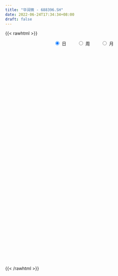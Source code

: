```yaml
---
title: "华润微 - 688396.SH"
date: 2022-06-24T17:34:34+08:00
draft: false
---
```

{{< rawhtml >}}
    <div style="text-align: center">
        <label style="padding: 1rem;"><input style="margin-right: .5rem" type="radio" name="period" value="D" checked onclick="period_change(this)">日</label>
        <label style="padding: 1rem;"><input style="margin-right: .5rem" type="radio" name="period" value="W" onclick="period_change(this)">周</label>
        <label style="padding: 1rem;"><input style="margin-right: .5rem" type="radio" name="period" value="M" onclick="period_change(this)">月</label>
    </div>
    <div id="chart" style="height: 700px;"></div> 
    <script type="text/javascript">
        const D_v = [286645.72,178053.56,185833.74,194946.46,138363.0,95155.74,156683.51,171659.6,163814.82,113105.45,149566.63,113457.64,120027.2,232975.96,140135.14,247755.31,191367.63,336193.47,409209.47,544521.66,429391.07,454577.07,495051.49,316235.22,338062.79,315737.64,377545.47,408786.61,520045.59,407940.84,284975.76,258926.73,177703.0,226963.94,187352.94,210748.19,141723.24,149618.38,395350.39,271076.5,319126.39,289531.99,240487.4,285940.26,299738.55,253760.16,170180.66,196513.77,159279.88,105146.32,142403.03,146421.46,112563.39,262072.09,95720.13,82077.49,101161.05,107675.82,128210.33,181206.02,96706.06,109616.17,81611.05,79754.23,75274.84,182716.46,230063.55,131487.32,163559.27,117593.49,94930.79,229718.09,144663.61,156258.61,217015.27,145534.58,136834.77,110120.12,202225.63,202198.88,175962.84,142797.13,194725.76,122250.66,173154.28,167604.47,117579.73,136652.62,114743.38,106714.29,162478.71,320225.71,192921.36,112461.35,88286.77,81828.75,88317.48,68450.57,141596.77,138119.18,132547.47,143934.68,82480.53,108577.41,110691.85,383039.04,205404.73,155128.48,146465.73,116630.36,73527.87,121491.78,122679.68,128939.15,93317.97,107231.9,123790.07,195820.13,119685.7,239079.55,271855.99,249372.48,339414.01,210347.96,232458.66,285503.94,182016.0,208969.77,218605.69,210827.82,137926.69,332461.28,154450.68,128198.52,123058.33,158726.58,125706.76,115769.53,113175.19,114583.6,109044.29,120228.77,123938.2,312656.15,147454.99,145192.53,162996.48,133951.77,110011.61,169333.03,157969.88,157755.13,196433.34,216530.64,187610.93,216057.72,110623.62,111267.31,188526.45,170170.13,105921.95,122429.99,98414.63,104362.12,94728.5,91172.31,194216.66,137710.66,81302.35,88048.76,96094.84,108228.88,124359.84,88899.7,97061.88,83140.98,113604.98,76238.82,83394.97,190217.03,140259.81,90663.7,87740.62,88861.81,150180.15,77935.04,54640.17,100233.71,53560.01,89625.12,65471.99,84239.69,68594.82,85852.09,49496.62,96089.28,69351.05,36503.19,64651.23,71362.66,45594.52,44079.82,86856.36,179938.03,91739.5,150941.55,104062.53,156593.66,129732.51,88929.46,68565.18,79670.36,75836.14,93337.21,107524.34,62850.73,85316.01,104785.75,117676.65,87255.2,90585.17,159648.77,203364.12,124506.92,130371.63,103795.55,73522.7,79386.19,95361.53,87344.63,115563.05,81051.68,90280.98,70564.51,178936.3,83673.25,119695.97,63112.52,160197.98,97106.86,80938.79,145297.26,103472.55,75219.51,124522.49,166414.81,240787.66,284687.34,229527.21,321472.44,271809.5,248543.04,390582.38,375286.15,233224.08,184438.56,284698.86,246036.46,226989.02,213862.47,178166.64,283945.99,241988.05,223079.74,224385.99,337809.05,239123.58,247828.33,165453.68,176317.6,232113.91,129726.43,141975.28,148843.04,105901.56,130903.14,230583.97,288688.95,172928.99,247554.19,428391.91,238515.39,274549.22,277171.56,251764.18,250934.59,161819.07,127119.56,132309.86,147611.6,117448.38,105398.81,115699.22,106088.27,132580.17,119563.96,133806.97,225791.57,175338.86,138129.78,146000.95,124406.76,207940.05,234184.02,226222.39,168816.52,121797.12,171672.47,138907.56,114003.19,117707.17,83919.88,92671.67,171929.06,137350.27,179016.8,88083.72,110344.69,77012.56,74589.03,100878.25,65308.11,73124.04,63045.56,92362.14,58527.47,86217.95,64455.42,88850.76,87620.39,49453.09,126981.02,89742.21,60844.66,72408.02,72322.85,109463.47,82868.08,95688.82,465479.54,182043.16,183947.25,123191.43,249296.34,144273.7,178083.6,140276.79,96504.47,153576.54,139330.26,188701.09,289792.89,162182.58,129481.17,97251.15,114238.88,80210.85,313123.51,330618.61,188535.54,179374.68,140772.94,126587.2,125878.03,104623.07,111058.66,196525.37,192636.48,147571.1,105640.67,256220.13,147518.8,175632.19,97765.99,142235.01,101664.03,151679.46,111904.78,78882.52,97064.18,73627.58,76769.16,55053.58,72482.1,60044.22,86584.31,65776.4,100339.6,113080.74,62991.23,66686.17,75338.61,55843.62,51033.33,50832.53,60209.75,59721.53,84426.73,55622.57,107344.94,59948.44,59106.16,66249.6,53936.31,78231.87,67999.74,52833.77,51175.92,59877.34,83143.03,58660.02,55500.91,91701.39,57917.84,77362.26,89883.9,80461.22,100161.41,175314.29,155217.42,109005.28,143087.94,96854.73,88380.34,67699.34,100621.49,81404.96,101383.22,104155.67,95307.25,159334.55,87900.41,119098.94,166923.24,216815.16,134765.07,114544.44,89050.89,64394.29,77733.89,72184.56,59886.53,97649.44,59709.61,57360.55,46164.41,67230.98,43324.99,60930.88,120429.59,83782.8,61864.58,84898.48,71067.87,73242.68,47600.39,48241.97,63208.6,72166.91,97189.39,78474.25,96756.5,66784.25,88675.78,73091.72,57720.1,39995.02,116862.1,150682.52,75589.08,59685.93,63205.46,96540.8,65511.98,94376.85,79796.94,69662.42,98488.91,58479.25,61650.97,62619.81,92999.98,130931.32,99385.43,138763.22,155851.78,105159.69,112925.96,103659.28,242913.44,115349.55,102141.89,95934.75,76181.65,96367.15,85845.83,78440.8,80322.24,74962.84,78577.53]
const D_histogram = [0.0,0.0153162393,0.0713034212,0.0782091231,0.0659365975,0.0370311806,-0.027671961,-0.1407136326,-0.2982280648,-0.3221560563,-0.3726851394,-0.3425770627,-0.2799554584,-0.1562036463,-0.1017379446,0.0413325354,0.1174727829,0.3012038851,0.5465200948,0.9739607753,1.2503339528,1.8728940697,2.0054476488,2.0184662357,1.9193708247,1.6193602551,1.705786641,1.7222336977,1.1188634744,0.159274219,-0.5907400053,-0.9153771341,-1.1604228501,-1.1779948046,-1.2057378494,-1.4194483515,-1.4098113001,-1.1777041943,-0.6095093263,-0.3006759124,0.1045064644,0.3411925762,0.3391061613,0.3979347016,0.467340157,0.3012697972,0.2260085525,-0.0633210529,-0.2411313357,-0.4278793244,-0.393122552,-0.2721491958,-0.2630406316,-0.5568591879,-0.7239319259,-0.7507386696,-0.7407580806,-0.7958994951,-0.9318258644,-0.8200433566,-0.6973913631,-0.6250971951,-0.5790732736,-0.5608186848,-0.5156139042,-0.3328200485,-0.1606801939,-0.0045138704,-0.107128248,-0.2661242413,-0.2166687525,0.083871295,0.2533388894,0.3592713997,0.5440919618,0.6404321806,0.6199214555,0.5322148687,0.6023343209,0.6323103635,0.4694631651,0.3980795134,0.4959863912,0.5073908212,0.5317459843,0.6421399779,0.6166923226,0.4377452948,0.2494665494,0.1278196495,0.1586828729,-0.3007747085,-0.7051893776,-0.908068941,-1.0338283836,-1.0448657094,-0.924239659,-0.8389018843,-0.854824834,-0.8063503968,-0.7660794474,-0.5417768434,-0.376023477,-0.2318253114,-0.1030628442,0.473464202,0.760718708,0.7822238785,0.6310614477,0.5466388098,0.4497911575,0.3855835641,0.3583610585,0.3817337797,0.3472931242,0.302518938,0.3237631366,0.3494350871,0.355318415,0.4887173984,0.7073355526,0.9586368268,1.4294920426,1.5888217243,1.6487715171,1.5061524524,1.3388898555,0.9870373521,0.8643434718,0.7665754882,0.7701333387,0.3566259824,-0.0581096103,-0.2251887625,-0.3534906375,-0.3542296976,-0.5428411175,-0.5100599337,-0.4947851689,-0.6433184944,-0.7384903152,-0.7973730057,-0.8183954437,-1.0775637942,-1.2019211818,-1.099144311,-1.1332171329,-1.1676472732,-1.0510545577,-0.8007622242,-0.3726660537,-0.048723708,0.1605194876,0.3560980012,0.5454492979,0.3783036972,0.3376752437,0.345158459,0.1008204468,-0.2185759897,-0.3910011958,-0.6560215716,-0.9611380875,-1.1091893511,-1.1874347737,-1.1213071231,-1.3440388088,-1.334222232,-1.3848063091,-1.1579247218,-0.8002107562,-0.390823415,-0.0321595089,0.1866387448,0.1673924333,0.1386943094,0.2743770725,0.3764408344,0.3925122712,0.8303044037,1.1125493406,1.1306355043,0.9783506597,0.9566918516,0.5595655125,0.0615178497,-0.2338626578,-0.1813432632,-0.2015626258,-0.4215689976,-0.6151815505,-0.7098617491,-0.7576498594,-0.6843847488,-0.6402730901,-0.6586833558,-0.7387036722,-0.7206353117,-0.5350924232,-0.3156279365,-0.1584394971,-0.0015765452,0.2464185312,0.7511225054,1.0503236489,1.3226182888,1.3929193482,1.172763249,0.7883566845,0.5108085049,0.3289386284,0.2566655653,0.1892807952,0.2448472491,0.2080802805,0.0893665741,0.065070408,0.1534091479,0.2492906775,0.3660034351,0.4269171975,0.6701382934,0.5162090605,0.3244628996,-0.0182438456,-0.3399218995,-0.4891067176,-0.4714630516,-0.504819974,-0.4447139507,-0.2534977611,-0.2078067656,-0.2137682247,-0.1913161071,-0.4077046711,-0.4290312312,-0.2640977498,-0.1946807605,0.0720491739,0.1247488456,0.2176646688,0.3406311201,0.2888626727,0.13856366,0.2257174295,0.4004592582,0.6079012463,0.9512144069,1.1814726507,1.4550186111,1.5867925974,1.3881622825,2.0586354482,2.5262685886,2.6144080817,2.4815507214,2.5024940081,2.0157016556,1.5634465605,1.1957411325,0.9033237778,0.6822146749,0.2656709601,-0.0121825755,-0.0908734599,-0.5490276084,-0.9083232374,-0.9901072641,-1.1485936714,-1.1993635512,-1.558853395,-1.7888637409,-1.8233049389,-1.8402487736,-1.8277413676,-1.6145749023,-1.3929002034,-0.8992844301,-0.6693953416,-0.263057004,0.0749071312,-0.0460939481,0.3793977014,0.9449230712,0.9850405014,0.3251808951,0.0766669412,-0.1372961103,-0.3276467528,-0.7324267423,-1.0036584786,-1.0878867779,-0.958027139,-1.0923602329,-1.0126100908,-1.115808674,-1.2497799601,-0.9489965425,-0.579498546,-0.3604790594,-0.1934676853,-0.2211686185,-0.1494224735,-0.4061385333,-0.7490460424,-1.0752395455,-1.1856973408,-1.4594063126,-1.4016722324,-1.1928256104,-1.0544854218,-0.9013682718,-0.8419643109,-0.5106411565,-0.4635163227,-0.4817017863,-0.4717627243,-0.5802113343,-0.5024994441,-0.3486866681,-0.1193440088,-0.0382060655,0.0390475163,0.1288729972,0.1373364569,0.1789245847,0.2820827004,0.3163109638,0.1580394657,0.2820808349,0.3512868906,0.6069710378,0.6309828629,0.6442980649,0.5338705454,0.3485409495,0.3861993166,0.4018618958,0.4779439783,0.0156500644,-0.3897465027,-0.4948339235,-0.4624926039,-0.2578628608,-0.0855734134,0.2235350308,0.3808763976,0.4409968549,0.5636597223,0.6527140591,0.7924047269,0.5807328897,0.4528058514,0.3370938233,0.3319764633,0.1933873233,0.1515490058,0.430661591,0.7702442551,0.9673508536,1.0658096557,1.0278388142,0.8752864082,0.7424342613,0.6233729665,0.4552347968,0.4734346386,0.2273174938,-0.0840162766,-0.2154979194,-0.041158683,-0.0249685108,-0.0946550295,-0.1402700839,-0.3091237275,-0.4237730507,-0.6589308742,-0.8728289294,-0.888530015,-0.8460799402,-0.752162521,-0.7370471951,-0.6338661847,-0.4820042258,-0.4168968196,-0.2854602407,-0.17421069,-0.1780516503,-0.2955416062,-0.3210786576,-0.3124379779,-0.2348911365,-0.2523402877,-0.1791460822,-0.1680769992,-0.1176481911,-0.0270559414,0.1044442983,0.12426533,-0.0318952481,-0.0877968043,-0.0668783864,-0.1761679511,-0.1886310024,-0.3199257977,-0.3955602477,-0.3580511134,-0.2884284141,-0.164017483,-0.0037562274,0.0761325758,0.073842463,0.1974090526,0.2589155911,0.2860059928,0.2084046045,0.1204697349,0.1165470018,0.3439109089,0.4699655176,0.5414348759,0.6107249203,0.5791746063,0.4828388429,0.3562281737,0.3134698535,0.14291522,0.045741453,0.0448616881,0.041101521,0.187525449,0.2036367851,0.099747756,0.2857951359,0.412144801,0.5917934776,0.6817635562,0.599488188,0.5462164606,0.3678052106,0.224134211,0.056927867,-0.184041216,-0.2475935993,-0.352402072,-0.3759397245,-0.4759975335,-0.5525925869,-0.5913379841,-0.8499554324,-0.9386051481,-1.0511439235,-0.9661441362,-0.82340246,-0.6054029757,-0.465791384,-0.3579563067,-0.2653025216,-0.2381087704,-0.3109010177,-0.3722768021,-0.2252344733,-0.143016664,0.0885920607,0.2374814898,0.2502347486,0.2325811551,0.403671874,0.5708558749,0.6719192256,0.7100320232,0.6872034455,0.7336602823,0.7128608717,0.7323350965,0.742453213,0.6985357747,0.490633807,0.3658665763,0.2727479665,0.1596916947,0.1769094867,0.3076599257,0.4196902687,0.6120752224,0.8586609483,0.9430930097,0.9659016223,0.9147798688,0.917470468,0.82466031,0.71518295,0.5559718367,0.4364851715,0.2852627373,0.1035571506,-0.0720109903,-0.2866950837,-0.3518919013,-0.360654714]
const D_fast = [0.0,0.0191452991,0.0929583364,0.119416319,0.1236279427,0.103980321,0.0323591892,-0.1158608906,-0.347932339,-0.4523993445,-0.5960997125,-0.6516359015,-0.6590031618,-0.5743022613,-0.5452710457,-0.3918674318,-0.2863589887,-0.0273269151,0.3546193182,1.0255501925,1.6145068582,2.7052904925,3.3392059839,3.8568411297,4.2375884248,4.342417919,4.8552909652,5.3022964463,4.9786420916,4.058871391,3.1611721653,2.6076907529,2.0725393244,1.7604686688,1.4312911617,0.8627185717,0.5199027981,0.4575838552,0.8734013917,1.1070658275,1.5383748205,1.8603590763,1.9430492017,2.1013614174,2.2876019121,2.1968490015,2.1780898949,1.8729300263,1.6348369095,1.3411190897,1.2775952242,1.3305312814,1.2738796877,0.8408463344,0.492790615,0.2782992039,0.1030902727,-0.1510260156,-0.5199088509,-0.6131371823,-0.6648330296,-0.7488131604,-0.8475575573,-0.9695076397,-1.0532063351,-0.9536174915,-0.8216476854,-0.6666098295,-0.7960062691,-1.0215333227,-1.026245022,-0.7047371508,-0.4719348341,-0.2761844739,0.0446590787,0.3011073427,0.4355769815,0.4809241118,0.7016271442,0.8896807777,0.8441993705,0.8723355972,1.0942390728,1.2324912081,1.3897828674,1.6607118554,1.7894372808,1.7199265766,1.5940144685,1.5043224811,1.5748564227,1.0402051642,0.4594931507,0.0295963521,-0.3546201865,-0.6268739396,-0.7373078039,-0.8616955004,-1.0913246586,-1.2444378206,-1.395686733,-1.3068283399,-1.2350808428,-1.1488390049,-1.0458422488,-0.350949152,0.1264850309,0.343546171,0.3501491022,0.4023861667,0.4179863038,0.4501746014,0.5125423605,0.6313485266,0.6837311522,0.7145867004,0.8167716832,0.9298024055,1.0245153371,1.2800936701,1.6755457125,2.1665061934,2.9947344198,3.5512695326,4.0234122047,4.2573312531,4.4247911201,4.3196979546,4.4130899423,4.5069658308,4.703057016,4.3787061552,3.94944316,3.7260668171,3.5093922828,3.4200957983,3.095774099,3.0010402993,2.8926187719,2.5832558229,2.3034614232,2.0452354813,1.8196141824,1.2910548833,0.8662172003,0.6942079933,0.3768308882,0.0504889296,-0.0956819944,-0.0455802169,0.2893494402,0.6011108589,0.8504839264,1.1350869403,1.4608005615,1.3882308851,1.4320212426,1.5257940725,1.3066611721,0.9326207382,0.6624452331,0.2334194644,-0.3119815734,-0.7373301748,-1.1124342907,-1.326633421,-1.8853748088,-2.2091137901,-2.6058994444,-2.6684990375,-2.510837761,-2.1991562736,-1.8485322448,-1.5830743048,-1.560472508,-1.5544970545,-1.3502200234,-1.1540460528,-1.0398465483,-0.3944783148,0.1659039572,0.466648997,0.5589518174,0.7764659722,0.5192310111,0.0365628108,-0.3172833611,-0.3100997823,-0.3807098014,-0.7061084226,-1.0535163631,-1.325661999,-1.5628625742,-1.6606936507,-1.7766502645,-1.9597313692,-2.2244276037,-2.3865180712,-2.3347482884,-2.1941907858,-2.0766122207,-1.9201434051,-1.6105436959,-0.9180590954,-0.3562770397,0.2466721725,0.6652030689,0.7382377819,0.5509203886,0.4010743352,0.3014391158,0.293332444,0.2732678727,0.3900461389,0.4052992404,0.3089271775,0.3008986135,0.4275896404,0.5857938393,0.7940074557,0.9616505174,1.3724061867,1.3475292189,1.236898783,0.8896310764,0.4829725475,0.2115110501,0.1112889532,-0.0482729627,-0.0993454271,0.0284963222,0.0222356264,-0.0371678889,-0.0625447981,-0.3808595299,-0.5094438977,-0.4105348538,-0.3897880546,-0.1050458267,-0.0211589436,0.1261730468,0.3342972781,0.3547444988,0.2390864011,0.382669528,0.6575261713,1.016943471,1.5980602332,2.1236866397,2.7609872529,3.2894593886,3.4378696443,4.623001672,5.7222019596,6.4639434731,6.9514737931,7.5980405818,7.6151736433,7.5537801884,7.4850100435,7.4184236332,7.3678681991,7.0177422242,6.7368430448,6.6354337954,6.0400227448,5.4536463064,5.1243354637,4.6787006386,4.3280898709,3.5788866784,2.9016603973,2.4113929645,1.9343869364,1.4899590006,1.2994817403,1.1729313884,1.4417260541,1.5042663072,1.8448403938,2.2015313118,2.0690067455,2.5893478203,3.3911039579,3.6774815135,3.098917131,2.8695699124,2.6212828333,2.3490205026,1.7611338275,1.2389874715,0.8827874778,0.773140332,0.3657171798,0.1923147992,-0.1898359525,-0.6362522286,-0.5727179466,-0.3480945866,-0.2191948649,-0.1005504121,-0.1835434999,-0.1491529733,-0.5074036664,-1.0375726862,-1.6325760756,-2.0394582061,-2.6780187561,-2.9707027339,-3.0600625145,-3.1853436814,-3.2575685993,-3.4086557162,-3.2049928509,-3.2737470977,-3.412358008,-3.520359627,-3.7738610706,-3.8217740414,-3.7551329325,-3.5556262753,-3.4840398484,-3.3970243875,-3.2749806573,-3.2321830834,-3.1458638095,-2.9721850187,-2.8588790143,-2.977640646,-2.7830790681,-2.6260512897,-2.2186243831,-2.0368668422,-1.862477124,-1.8394370071,-1.9376313656,-1.8034231694,-1.6872951163,-1.4917270392,-1.950108437,-2.4529416298,-2.6817375314,-2.7650193629,-2.6248553349,-2.4739592409,-2.108967039,-1.8564065728,-1.6860369018,-1.4224591037,-1.1702262522,-0.8324344027,-0.8989230174,-0.9136485929,-0.9450871652,-0.8672104094,-0.9574527186,-0.9614037846,-0.5746258017,-0.0424820737,0.3964622382,0.7613734542,0.9803623163,1.0466315123,1.0993879307,1.1361698775,1.081840407,1.2183989085,1.0291111371,0.6967732976,0.5114171749,0.6754667406,0.6854147851,0.592064509,0.5113819336,0.2652473582,0.0446547722,-0.3552357697,-0.7873410574,-1.0251746467,-1.194244557,-1.288367768,-1.4575142409,-1.5127997767,-1.4814388743,-1.5205556729,-1.4604841542,-1.392787276,-1.4411411489,-1.6325165063,-1.7383232222,-1.8077920369,-1.7889679796,-1.8695022028,-1.8410945178,-1.8720446846,-1.8510279243,-1.76719966,-1.6095883456,-1.5587009815,-1.7228353716,-1.8006861288,-1.7964873075,-1.94981886,-2.009439662,-2.2207159067,-2.3952404185,-2.4472440627,-2.4497284669,-2.3663219065,-2.2069997078,-2.1080777606,-2.0919072577,-1.9189884049,-1.7927529686,-1.6941610687,-1.7196613059,-1.7774787418,-1.7522647245,-1.4389230901,-1.195377102,-0.9885490247,-0.7665777502,-0.6533344126,-0.6289604654,-0.6665140911,-0.6309049479,-0.7657307764,-0.8514691803,-0.8411335231,-0.8346183099,-0.6413130197,-0.5742924873,-0.6532445774,-0.3957484135,-0.1663625482,0.1612344978,0.4216454655,0.4892421443,0.572524532,0.4860645847,0.3984271378,0.2454527605,-0.0415266264,-0.1669774095,-0.3598864002,-0.4774089838,-0.6964661763,-0.9112093763,-1.0977892695,-1.5688955759,-1.8921965787,-2.2675213349,-2.4240575817,-2.4871665206,-2.4205177801,-2.3973540344,-2.3790080338,-2.3526798791,-2.3850133206,-2.5355308223,-2.6899758072,-2.5992420967,-2.5527784534,-2.2990217135,-2.090761912,-2.015449966,-1.9749582708,-1.7029495834,-1.3930516137,-1.1240084566,-0.9083876532,-0.7594153695,-0.5295434622,-0.3721276548,-0.1695696559,0.0261617639,0.1568782692,0.0716347533,0.0383341666,0.0134025484,-0.0597307997,0.001714364,0.2093797844,0.4263326946,0.7717364539,1.2329874169,1.5531927307,1.8174767488,1.9950499625,2.2271081788,2.3404630983,2.4097814757,2.3895633216,2.3791979493,2.2992911995,2.1434749004,1.9499040119,1.6635461475,1.5103763547,1.4114498634]
const D_slow = [0.0,0.0038290598,0.0216549151,0.0412071959,0.0576913453,0.0669491404,0.0600311502,0.024852742,-0.0497042742,-0.1302432883,-0.2234145731,-0.3090588388,-0.3790477034,-0.418098615,-0.4435331011,-0.4331999673,-0.4038317715,-0.3285308003,-0.1919007766,0.0515894172,0.3641729054,0.8323964229,1.3337583351,1.838374894,2.3182176002,2.7230576639,3.1495043242,3.5800627486,3.8597786172,3.8995971719,3.7519121706,3.5230678871,3.2329621745,2.9384634734,2.637029011,2.2821669232,1.9297140982,1.6352880496,1.482910718,1.4077417399,1.433868356,1.5191665001,1.6039430404,1.7034267158,1.820261755,1.8955792043,1.9520813425,1.9362510792,1.8759682453,1.7689984142,1.6707177762,1.6026804772,1.5369203193,1.3977055223,1.2167225409,1.0290378735,0.8438483533,0.6448734795,0.4119170135,0.2069061743,0.0325583335,-0.1237159653,-0.2684842837,-0.4086889549,-0.5375924309,-0.620797443,-0.6609674915,-0.6620959591,-0.6888780211,-0.7554090814,-0.8095762696,-0.7886084458,-0.7252737235,-0.6354558736,-0.4994328831,-0.3393248379,-0.1843444741,-0.0512907569,0.0992928233,0.2573704142,0.3747362055,0.4742560838,0.5982526816,0.7251003869,0.858036883,1.0185718775,1.1727449581,1.2821812818,1.3445479192,1.3765028316,1.4161735498,1.3409798727,1.1646825283,0.937665293,0.6792081971,0.4179917698,0.186931855,-0.022793616,-0.2364998245,-0.4380874238,-0.6296072856,-0.7650514965,-0.8590573657,-0.9170136936,-0.9427794046,-0.8244133541,-0.6342336771,-0.4386777075,-0.2809123456,-0.1442526431,-0.0318048537,0.0645910373,0.1541813019,0.2496147469,0.3364380279,0.4120677624,0.4930085466,0.5803673183,0.6691969221,0.7913762717,0.9682101599,1.2078693666,1.5652423772,1.9624478083,2.3746406876,2.7511788007,3.0859012646,3.3326606026,3.5487464705,3.7403903426,3.9329236773,4.0220801729,4.0075527703,3.9512555797,3.8628829203,3.7743254959,3.6386152165,3.5111002331,3.3874039408,3.2265743173,3.0419517384,2.842608487,2.6380096261,2.3686186775,2.0681383821,1.7933523043,1.5100480211,1.2181362028,0.9553725634,0.7551820073,0.6620154939,0.6498345669,0.6899644388,0.7789889391,0.9153512636,1.0099271879,1.0943459988,1.1806356136,1.2058407253,1.1511967279,1.0534464289,0.889441036,0.6491565141,0.3718591763,0.0750004829,-0.2053262979,-0.541336,-0.874891558,-1.2210931353,-1.5105743158,-1.7106270048,-1.8083328586,-1.8163727358,-1.7697130496,-1.7278649413,-1.6931913639,-1.6245970958,-1.5304868872,-1.4323588194,-1.2247827185,-0.9466453834,-0.6639865073,-0.4193988424,-0.1802258795,-0.0403345013,-0.0249550389,-0.0834207034,-0.1287565192,-0.1791471756,-0.284539425,-0.4383348126,-0.6158002499,-0.8052127148,-0.9763089019,-1.1363771745,-1.3010480134,-1.4857239315,-1.6658827594,-1.7996558652,-1.8785628493,-1.9181727236,-1.9185668599,-1.8569622271,-1.6691816008,-1.4066006885,-1.0759461163,-0.7277162793,-0.434525467,-0.2374362959,-0.1097341697,-0.0274995126,0.0366668787,0.0839870775,0.1451988898,0.1972189599,0.2195606034,0.2358282054,0.2741804924,0.3365031618,0.4280040206,0.53473332,0.7022678933,0.8313201584,0.9124358833,0.907874922,0.8228944471,0.7006177677,0.5827520048,0.4565470113,0.3453685236,0.2819940833,0.2300423919,0.1766003358,0.128771309,0.0268451412,-0.0804126666,-0.146437104,-0.1951072941,-0.1770950007,-0.1459077892,-0.091491622,-0.006333842,0.0658818262,0.1005227412,0.1569520985,0.2570669131,0.4090422247,0.6468458264,0.942213989,1.3059686418,1.7026667912,2.0497073618,2.5643662238,3.195933371,3.8495353914,4.4699230718,5.0955465738,5.5994719877,5.9903336278,6.2892689109,6.5150998554,6.6856535241,6.7520712641,6.7490256203,6.7263072553,6.5890503532,6.3619695438,6.1144427278,5.82729431,5.5274534222,5.1377400734,4.6905241382,4.2346979034,3.77463571,3.3177003682,2.9140566426,2.5658315917,2.3410104842,2.1736616488,2.1078973978,2.1266241806,2.1151006936,2.2099501189,2.4461808867,2.6924410121,2.7737362359,2.7929029712,2.7585789436,2.6766672554,2.4935605698,2.2426459502,1.9706742557,1.731167471,1.4580774127,1.20492489,0.9259727215,0.6135277315,0.3762785959,0.2314039594,0.1412841945,0.0929172732,0.0376251186,0.0002695002,-0.1012651331,-0.2885266437,-0.5573365301,-0.8537608653,-1.2186124434,-1.5690305015,-1.8672369041,-2.1308582596,-2.3562003275,-2.5666914053,-2.6943516944,-2.8102307751,-2.9306562216,-3.0485969027,-3.1936497363,-3.3192745973,-3.4064462643,-3.4362822665,-3.4458337829,-3.4360719038,-3.4038536545,-3.3695195403,-3.3247883942,-3.2542677191,-3.1751899781,-3.1356801117,-3.065159903,-2.9773381803,-2.8255954209,-2.6678497051,-2.5067751889,-2.3733075525,-2.2861723152,-2.189622486,-2.0891570121,-1.9696710175,-1.9657585014,-2.0631951271,-2.186903608,-2.3025267589,-2.3669924741,-2.3883858275,-2.3325020698,-2.2372829704,-2.1270337567,-1.9861188261,-1.8229403113,-1.6248391296,-1.4796559072,-1.3664544443,-1.2821809885,-1.1991868727,-1.1508400419,-1.1129527904,-1.0052873926,-0.8127263289,-0.5708886155,-0.3044362015,-0.047476498,0.1713451041,0.3569536694,0.512796911,0.6266056102,0.7449642699,0.8017936433,0.7807895742,0.7269150943,0.7166254236,0.7103832959,0.6867195385,0.6516520175,0.5743710857,0.468427823,0.3036951044,0.0854878721,-0.1366446317,-0.3481646167,-0.536205247,-0.7204670458,-0.878933592,-0.9994346484,-1.1036588533,-1.1750239135,-1.218576586,-1.2630894986,-1.3369749001,-1.4172445645,-1.495354059,-1.5540768431,-1.6171619151,-1.6619484356,-1.7039676854,-1.7333797332,-1.7401437185,-1.714032644,-1.6829663115,-1.6909401235,-1.7128893246,-1.7296089212,-1.7736509089,-1.8208086595,-1.900790109,-1.9996801709,-2.0891929492,-2.1613000528,-2.2023044235,-2.2032434804,-2.1842103364,-2.1657497207,-2.1163974575,-2.0516685597,-1.9801670615,-1.9280659104,-1.8979484767,-1.8688117263,-1.782833999,-1.6653426196,-1.5299839006,-1.3773026706,-1.232509019,-1.1117993083,-1.0227422648,-0.9443748014,-0.9086459964,-0.8972106332,-0.8859952112,-0.8757198309,-0.8288384687,-0.7779292724,-0.7529923334,-0.6815435494,-0.5785073492,-0.4305589798,-0.2601180907,-0.1102460437,0.0263080714,0.1182593741,0.1742929268,0.1885248936,0.1425145896,0.0806161898,-0.0074843282,-0.1014692594,-0.2204686427,-0.3586167895,-0.5064512855,-0.7189401436,-0.9535914306,-1.2163774115,-1.4579134455,-1.6637640605,-1.8151148044,-1.9315626504,-2.0210517271,-2.0873773575,-2.1469045501,-2.2246298046,-2.3176990051,-2.3740076234,-2.4097617894,-2.3876137742,-2.3282434018,-2.2656847146,-2.2075394259,-2.1066214574,-1.9639074886,-1.7959276822,-1.6184196764,-1.446618815,-1.2632037445,-1.0849885265,-0.9019047524,-0.7162914492,-0.5416575055,-0.4189990537,-0.3275324097,-0.259345418,-0.2194224944,-0.1751951227,-0.0982801413,0.0066424259,0.1596612315,0.3743264686,0.610099721,0.8515751266,1.0802700938,1.3096377108,1.5158027883,1.6945985258,1.8335914849,1.9427127778,2.0140284621,2.0399177498,2.0219150022,1.9502412313,1.8622682559,1.7721045774]
const D_data = [['2020-06-03', 42.7, 41.56, 41.44, 43.86],['2020-06-04', 41.9, 41.8, 41.15, 42.42],['2020-06-05', 41.64, 42.54, 41.64, 43.25],['2020-06-08', 43.21, 42.16, 41.88, 44.27],['2020-06-09', 42.37, 41.97, 41.24, 42.48],['2020-06-10', 41.94, 41.7, 41.1, 41.94],['2020-06-11', 41.68, 41.01, 41.01, 42.82],['2020-06-12', 39.51, 39.86, 39.37, 40.27],['2020-06-15', 39.15, 38.39, 38.37, 39.39],['2020-06-16', 38.97, 39.31, 38.61, 39.49],['2020-06-17', 39.37, 38.47, 38.03, 39.49],['2020-06-18', 38.44, 39.1, 38.32, 39.33],['2020-06-19', 39.15, 39.46, 38.82, 39.85],['2020-06-22', 40.0, 40.5, 40.0, 41.4],['2020-06-23', 40.36, 39.95, 39.6, 40.72],['2020-06-24', 40.18, 41.51, 40.18, 41.76],['2020-06-29', 41.45, 41.27, 40.69, 42.56],['2020-06-30', 41.65, 43.44, 41.65, 44.26],['2020-07-01', 44.66, 45.68, 43.5, 46.6],['2020-07-02', 45.18, 50.39, 44.95, 53.0],['2020-07-03', 52.48, 51.33, 50.2, 54.56],['2020-07-06', 53.3, 59.45, 52.5, 60.2],['2020-07-07', 61.32, 57.07, 57.02, 63.86],['2020-07-08', 57.0, 57.81, 55.1, 58.56],['2020-07-09', 56.99, 58.05, 56.66, 59.5],['2020-07-10', 57.48, 56.23, 55.63, 57.64],['2020-07-13', 57.0, 62.25, 57.0, 63.33],['2020-07-14', 61.53, 63.51, 59.4, 65.77],['2020-07-15', 64.0, 55.82, 54.6, 64.0],['2020-07-16', 55.83, 48.18, 46.88, 55.83],['2020-07-17', 48.18, 46.54, 45.99, 50.18],['2020-07-20', 47.42, 48.87, 44.5, 49.06],['2020-07-21', 48.3, 47.97, 47.8, 49.87],['2020-07-22', 47.87, 49.61, 47.4, 50.86],['2020-07-23', 48.68, 48.8, 47.02, 50.22],['2020-07-24', 48.0, 45.11, 44.88, 49.2],['2020-07-27', 45.45, 46.52, 44.77, 46.88],['2020-07-28', 47.2, 49.18, 46.54, 49.18],['2020-07-29', 53.5, 55.07, 51.31, 55.5],['2020-07-30', 55.8, 54.04, 53.48, 55.8],['2020-07-31', 54.2, 57.31, 54.13, 58.8],['2020-08-03', 58.31, 57.33, 57.31, 59.88],['2020-08-04', 57.77, 55.47, 55.01, 58.46],['2020-08-05', 59.0, 56.92, 56.76, 59.8],['2020-08-06', 56.02, 58.0, 55.42, 59.44],['2020-08-07', 57.75, 55.36, 54.0, 57.75],['2020-08-10', 54.86, 56.33, 54.3, 57.0],['2020-08-11', 56.0, 53.0, 52.83, 56.55],['2020-08-12', 52.75, 53.28, 51.7, 53.77],['2020-08-13', 53.65, 52.17, 52.17, 53.88],['2020-08-14', 52.65, 54.45, 52.48, 54.49],['2020-08-17', 54.3, 55.92, 53.55, 55.95],['2020-08-18', 55.55, 54.88, 54.25, 56.12],['2020-08-19', 54.5, 50.19, 50.0, 54.5],['2020-08-20', 49.51, 50.2, 49.28, 51.45],['2020-08-21', 50.76, 51.0, 50.35, 51.53],['2020-08-24', 50.29, 50.95, 50.1, 51.99],['2020-08-25', 51.06, 49.5, 49.28, 51.5],['2020-08-26', 49.58, 47.35, 47.25, 50.28],['2020-08-27', 47.1, 49.73, 46.61, 50.7],['2020-08-28', 49.36, 49.91, 48.75, 50.21],['2020-08-31', 50.19, 49.27, 49.11, 50.89],['2020-09-01', 49.25, 48.75, 48.41, 49.67],['2020-09-02', 49.0, 48.07, 47.9, 49.3],['2020-09-03', 48.07, 48.08, 47.38, 48.91],['2020-09-04', 48.09, 50.0, 48.09, 50.96],['2020-09-07', 51.3, 50.54, 50.33, 53.99],['2020-09-08', 50.01, 51.07, 49.58, 51.7],['2020-09-09', 50.36, 47.83, 47.5, 50.5],['2020-09-10', 48.2, 46.16, 45.91, 48.84],['2020-09-11', 45.95, 48.17, 45.6, 48.19],['2020-09-14', 49.33, 52.1, 49.3, 52.88],['2020-09-15', 52.0, 51.76, 50.62, 52.48],['2020-09-16', 51.42, 51.86, 51.31, 53.3],['2020-09-17', 51.5, 53.92, 51.46, 54.65],['2020-09-18', 53.83, 53.99, 53.37, 54.48],['2020-09-21', 54.37, 53.2, 53.15, 55.47],['2020-09-22', 52.75, 52.51, 52.31, 54.1],['2020-09-23', 53.31, 54.9, 53.31, 55.47],['2020-09-24', 54.32, 55.19, 53.8, 56.02],['2020-09-25', 55.72, 52.9, 52.8, 55.89],['2020-09-28', 53.2, 53.82, 52.01, 54.7],['2020-09-29', 54.12, 56.45, 54.0, 57.07],['2020-09-30', 56.43, 56.16, 55.57, 56.83],['2020-10-09', 57.48, 56.95, 56.21, 58.38],['2020-10-12', 56.96, 59.0, 56.61, 59.33],['2020-10-13', 58.32, 58.19, 57.66, 58.67],['2020-10-14', 58.2, 56.31, 56.1, 58.6],['2020-10-15', 56.31, 55.66, 55.6, 57.67],['2020-10-16', 57.0, 56.0, 54.51, 57.2],['2020-10-19', 56.69, 57.98, 56.66, 58.28],['2020-10-20', 53.0, 50.81, 50.07, 54.11],['2020-10-21', 50.09, 48.93, 48.7, 50.7],['2020-10-22', 48.86, 49.31, 48.46, 50.26],['2020-10-23', 49.2, 48.72, 48.48, 50.08],['2020-10-26', 48.5, 49.03, 47.08, 49.38],['2020-10-27', 48.77, 50.23, 48.66, 50.4],['2020-10-28', 50.2, 49.65, 49.3, 50.28],['2020-10-29', 48.75, 47.87, 47.08, 49.06],['2020-10-30', 48.2, 48.05, 47.77, 49.98],['2020-11-02', 48.36, 47.48, 46.11, 48.81],['2020-11-03', 48.0, 49.88, 47.5, 50.33],['2020-11-04', 50.1, 49.72, 49.02, 50.55],['2020-11-05', 50.62, 49.92, 49.58, 51.23],['2020-11-06', 50.07, 50.2, 48.88, 50.5],['2020-11-09', 51.8, 57.75, 51.7, 58.41],['2020-11-10', 56.78, 56.86, 55.78, 58.38],['2020-11-11', 56.97, 54.91, 54.5, 57.11],['2020-11-12', 55.66, 52.91, 52.58, 55.98],['2020-11-13', 53.2, 53.55, 52.39, 54.4],['2020-11-16', 54.23, 53.29, 52.9, 54.33],['2020-11-17', 53.3, 53.6, 51.05, 53.75],['2020-11-18', 53.61, 54.13, 53.31, 55.1],['2020-11-19', 53.8, 55.08, 53.3, 56.2],['2020-11-20', 54.7, 54.66, 54.12, 55.88],['2020-11-23', 54.85, 54.63, 53.36, 55.18],['2020-11-24', 54.8, 55.71, 54.3, 56.23],['2020-11-25', 56.27, 56.24, 56.08, 58.49],['2020-11-26', 56.54, 56.45, 55.7, 57.6],['2020-11-27', 56.0, 58.87, 55.85, 59.08],['2020-11-30', 59.77, 61.5, 59.5, 63.5],['2020-12-01', 62.51, 64.01, 62.1, 64.85],['2020-12-02', 65.45, 69.88, 65.2, 71.98],['2020-12-03', 68.71, 69.15, 67.97, 70.7],['2020-12-04', 69.16, 70.11, 67.13, 71.8],['2020-12-07', 74.1, 68.98, 67.01, 74.89],['2020-12-08', 68.57, 69.39, 67.77, 71.5],['2020-12-09', 69.56, 67.06, 66.66, 69.8],['2020-12-10', 67.06, 69.88, 66.7, 71.39],['2020-12-11', 69.79, 70.77, 69.41, 73.28],['2020-12-14', 71.51, 72.95, 70.18, 73.68],['2020-12-15', 72.08, 67.63, 65.02, 73.42],['2020-12-16', 67.0, 66.06, 65.1, 67.4],['2020-12-17', 66.37, 68.04, 66.12, 68.88],['2020-12-18', 69.43, 68.05, 67.43, 70.89],['2020-12-21', 69.11, 69.56, 68.1, 73.55],['2020-12-22', 69.25, 66.86, 66.66, 70.4],['2020-12-23', 66.66, 69.3, 66.0, 69.7],['2020-12-24', 69.0, 69.3, 68.74, 71.75],['2020-12-25', 69.0, 66.9, 66.5, 69.99],['2020-12-28', 65.62, 66.8, 64.5, 67.88],['2020-12-29', 66.4, 66.64, 66.21, 69.86],['2020-12-30', 66.16, 66.64, 65.03, 68.13],['2020-12-31', 66.64, 62.49, 60.0, 66.99],['2021-01-04', 62.1, 62.54, 61.33, 63.63],['2021-01-05', 62.01, 64.68, 61.88, 65.12],['2021-01-06', 65.69, 62.49, 61.2, 65.7],['2021-01-07', 62.52, 61.57, 60.39, 63.97],['2021-01-08', 61.9, 62.95, 61.22, 63.02],['2021-01-11', 63.78, 65.0, 63.75, 67.47],['2021-01-12', 65.2, 68.7, 65.03, 69.05],['2021-01-13', 68.5, 69.36, 66.2, 69.82],['2021-01-14', 69.48, 69.51, 67.5, 72.45],['2021-01-15', 69.69, 70.75, 68.31, 74.0],['2021-01-18', 70.79, 72.2, 68.2, 73.99],['2021-01-19', 72.9, 68.3, 67.8, 74.0],['2021-01-20', 68.56, 69.76, 67.93, 70.92],['2021-01-21', 70.8, 70.71, 69.18, 71.59],['2021-01-22', 71.13, 67.26, 66.98, 71.96],['2021-01-25', 66.0, 64.91, 64.09, 66.63],['2021-01-26', 65.68, 65.33, 64.44, 66.47],['2021-01-27', 65.33, 62.7, 62.0, 65.55],['2021-01-28', 61.6, 60.11, 60.0, 62.51],['2021-01-29', 60.91, 60.09, 59.08, 61.5],['2021-02-01', 60.2, 59.46, 58.01, 61.06],['2021-02-02', 60.05, 60.3, 58.2, 60.3],['2021-02-03', 60.22, 55.21, 55.2, 60.22],['2021-02-04', 54.35, 56.37, 53.65, 57.31],['2021-02-05', 56.51, 54.26, 54.26, 56.8],['2021-02-08', 55.0, 57.0, 55.0, 58.05],['2021-02-09', 57.36, 59.21, 56.34, 59.66],['2021-02-10', 60.0, 61.21, 60.0, 62.52],['2021-02-18', 62.3, 62.23, 61.52, 64.39],['2021-02-19', 61.99, 61.85, 61.1, 63.22],['2021-02-22', 61.99, 59.3, 59.25, 62.47],['2021-02-23', 58.59, 58.93, 57.06, 59.49],['2021-02-24', 59.35, 61.21, 59.35, 62.34],['2021-02-25', 62.0, 61.47, 60.0, 62.28],['2021-02-26', 60.53, 60.81, 60.15, 63.19],['2021-03-01', 61.6, 67.63, 61.6, 68.8],['2021-03-02', 67.0, 68.26, 66.33, 69.69],['2021-03-03', 67.5, 66.55, 65.58, 67.98],['2021-03-04', 65.9, 64.82, 63.66, 67.97],['2021-03-05', 63.95, 66.72, 63.72, 67.55],['2021-03-08', 67.47, 61.47, 61.01, 67.47],['2021-03-09', 60.95, 58.02, 57.88, 61.57],['2021-03-10', 59.49, 58.33, 57.57, 59.83],['2021-03-11', 58.4, 61.85, 57.8, 62.3],['2021-03-12', 62.01, 60.85, 60.31, 62.6],['2021-03-15', 60.0, 57.41, 56.29, 60.22],['2021-03-16', 57.68, 56.15, 55.35, 58.25],['2021-03-17', 56.15, 56.0, 55.2, 57.5],['2021-03-18', 56.71, 55.51, 54.7, 56.71],['2021-03-19', 54.47, 56.39, 54.1, 57.8],['2021-03-22', 56.29, 55.66, 55.25, 56.7],['2021-03-23', 56.05, 54.25, 53.5, 57.28],['2021-03-24', 53.4, 52.45, 51.53, 54.0],['2021-03-25', 51.9, 52.7, 51.9, 52.96],['2021-03-26', 52.85, 54.6, 52.59, 55.25],['2021-03-29', 55.25, 55.52, 55.11, 56.78],['2021-03-30', 55.17, 55.3, 54.67, 56.22],['2021-03-31', 55.5, 55.81, 54.09, 56.19],['2021-04-01', 56.49, 57.88, 55.82, 58.59],['2021-04-02', 59.0, 63.29, 59.0, 63.51],['2021-04-06', 62.88, 63.4, 62.84, 64.35],['2021-04-07', 62.87, 65.39, 62.8, 67.0],['2021-04-08', 64.97, 64.75, 64.3, 67.26],['2021-04-09', 64.9, 61.65, 61.37, 66.3],['2021-04-12', 61.83, 58.69, 58.44, 62.43],['2021-04-13', 58.91, 58.73, 58.0, 59.77],['2021-04-14', 59.0, 59.01, 58.01, 60.4],['2021-04-15', 58.9, 59.93, 57.0, 60.49],['2021-04-16', 60.0, 59.8, 59.0, 60.63],['2021-04-19', 59.61, 61.5, 58.78, 61.88],['2021-04-20', 60.89, 60.6, 58.9, 61.96],['2021-04-21', 59.85, 59.3, 58.76, 60.33],['2021-04-22', 59.73, 60.19, 59.5, 61.8],['2021-04-23', 59.96, 61.9, 59.96, 63.2],['2021-04-26', 62.13, 62.7, 61.73, 65.1],['2021-04-27', 62.3, 63.84, 61.7, 64.5],['2021-04-28', 63.76, 64.01, 62.3, 64.72],['2021-04-29', 65.6, 67.65, 65.33, 67.66],['2021-04-30', 66.66, 63.5, 62.63, 66.8],['2021-05-06', 63.48, 62.55, 62.27, 65.39],['2021-05-07', 63.17, 59.46, 59.41, 64.17],['2021-05-10', 59.3, 57.9, 57.25, 59.99],['2021-05-11', 57.62, 58.56, 57.4, 59.13],['2021-05-12', 58.03, 60.0, 57.3, 60.22],['2021-05-13', 59.0, 59.0, 58.22, 61.12],['2021-05-14', 59.52, 59.92, 58.9, 60.41],['2021-05-17', 60.31, 62.01, 60.31, 62.48],['2021-05-18', 61.7, 60.68, 60.24, 62.08],['2021-05-19', 60.35, 60.0, 59.31, 61.32],['2021-05-20', 59.71, 60.26, 58.6, 60.45],['2021-05-21', 60.39, 56.51, 55.0, 61.0],['2021-05-24', 56.31, 57.97, 56.3, 58.14],['2021-05-25', 58.15, 60.4, 57.87, 60.58],['2021-05-26', 60.6, 59.63, 59.3, 61.12],['2021-05-27', 59.55, 62.94, 59.4, 64.2],['2021-05-28', 62.57, 61.18, 60.66, 62.7],['2021-05-31', 62.0, 62.2, 61.41, 62.96],['2021-06-01', 62.8, 63.38, 61.7, 64.68],['2021-06-02', 63.36, 61.64, 61.35, 64.13],['2021-06-03', 61.6, 60.04, 59.96, 62.1],['2021-06-04', 60.0, 63.01, 59.7, 63.69],['2021-06-07', 65.2, 65.1, 64.41, 67.12],['2021-06-08', 71.01, 67.0, 66.6, 72.2],['2021-06-09', 66.8, 70.9, 66.55, 73.38],['2021-06-10', 70.09, 72.01, 69.52, 72.86],['2021-06-11', 71.85, 75.14, 70.8, 78.45],['2021-06-15', 75.14, 75.9, 75.0, 80.0],['2021-06-16', 77.03, 73.04, 72.8, 78.88],['2021-06-17', 74.2, 86.93, 74.12, 87.56],['2021-06-18', 86.9, 89.73, 85.93, 92.82],['2021-06-21', 89.0, 89.05, 87.88, 91.8],['2021-06-22', 90.01, 88.8, 86.88, 90.62],['2021-06-23', 88.83, 93.11, 88.26, 97.95],['2021-06-24', 91.8, 88.06, 87.26, 93.05],['2021-06-25', 88.0, 88.21, 85.79, 89.97],['2021-06-28', 88.99, 89.03, 88.1, 91.82],['2021-06-29', 87.99, 89.94, 86.7, 90.87],['2021-06-30', 90.88, 91.02, 90.27, 97.5],['2021-07-01', 90.0, 88.18, 88.08, 95.6],['2021-07-02', 87.11, 89.1, 86.38, 91.5],['2021-07-05', 91.48, 91.55, 87.3, 92.78],['2021-07-06', 91.75, 86.03, 82.82, 92.86],['2021-07-07', 84.18, 85.39, 81.42, 86.26],['2021-07-08', 85.66, 87.8, 84.91, 90.6],['2021-07-09', 86.93, 86.18, 83.0, 87.93],['2021-07-12', 86.93, 86.83, 84.05, 88.49],['2021-07-13', 86.42, 81.5, 81.11, 86.48],['2021-07-14', 81.0, 80.88, 80.72, 83.08],['2021-07-15', 80.3, 81.8, 79.31, 82.82],['2021-07-16', 82.0, 80.98, 80.5, 84.5],['2021-07-19', 79.53, 80.37, 78.11, 81.98],['2021-07-20', 79.99, 82.56, 79.53, 82.87],['2021-07-21', 82.39, 83.03, 81.8, 85.8],['2021-07-22', 83.55, 87.81, 81.5, 89.18],['2021-07-23', 87.8, 86.16, 85.02, 87.88],['2021-07-26', 85.5, 90.03, 82.36, 90.58],['2021-07-27', 89.8, 91.42, 88.59, 104.47],['2021-07-28', 90.0, 86.57, 83.0, 92.49],['2021-07-29', 89.65, 94.69, 87.3, 97.0],['2021-07-30', 93.8, 100.0, 93.21, 102.6],['2021-08-02', 99.9, 96.2, 93.51, 104.2],['2021-08-03', 94.7, 86.66, 85.98, 95.77],['2021-08-04', 86.7, 89.91, 86.7, 90.22],['2021-08-05', 89.0, 89.46, 87.21, 91.52],['2021-08-06', 91.88, 88.86, 88.0, 93.19],['2021-08-09', 86.0, 84.5, 82.89, 86.0],['2021-08-10', 84.05, 83.98, 81.69, 85.4],['2021-08-11', 84.0, 84.82, 82.9, 86.53],['2021-08-12', 84.45, 87.07, 84.44, 88.63],['2021-08-13', 86.2, 83.15, 83.0, 86.96],['2021-08-16', 82.5, 85.03, 81.21, 87.1],['2021-08-17', 84.0, 81.97, 81.37, 85.84],['2021-08-18', 82.37, 80.1, 78.71, 84.29],['2021-08-19', 82.0, 85.19, 81.67, 87.03],['2021-08-20', 85.8, 87.3, 85.2, 89.88],['2021-08-23', 87.3, 86.66, 84.72, 88.2],['2021-08-24', 86.23, 86.85, 84.5, 88.95],['2021-08-25', 87.39, 84.63, 84.33, 88.88],['2021-08-26', 86.3, 85.85, 85.76, 91.59],['2021-08-27', 84.8, 81.0, 80.51, 85.12],['2021-08-30', 81.51, 77.8, 76.67, 82.43],['2021-08-31', 76.66, 75.4, 73.76, 77.44],['2021-09-01', 75.4, 75.91, 73.51, 77.1],['2021-09-02', 75.32, 71.61, 71.26, 75.71],['2021-09-03', 71.59, 73.83, 71.12, 74.66],['2021-09-06', 73.0, 75.16, 72.22, 75.85],['2021-09-07', 74.76, 74.03, 72.9, 75.59],['2021-09-08', 74.14, 73.9, 73.18, 75.2],['2021-09-09', 73.56, 72.25, 71.78, 73.99],['2021-09-10', 72.05, 75.8, 71.9, 76.5],['2021-09-13', 75.6, 72.48, 71.85, 75.69],['2021-09-14', 71.16, 70.95, 69.12, 73.34],['2021-09-15', 70.1, 70.47, 69.56, 71.78],['2021-09-16', 70.28, 67.85, 67.8, 70.33],['2021-09-17', 68.45, 69.2, 67.31, 69.46],['2021-09-22', 68.01, 69.96, 68.01, 70.59],['2021-09-23', 70.0, 71.27, 69.09, 72.37],['2021-09-24', 70.8, 69.7, 69.5, 71.56],['2021-09-27', 70.4, 69.59, 68.2, 71.57],['2021-09-28', 69.25, 69.78, 68.6, 71.44],['2021-09-29', 68.9, 68.65, 67.79, 71.3],['2021-09-30', 69.1, 68.85, 68.39, 69.9],['2021-10-08', 69.98, 69.73, 69.01, 71.95],['2021-10-11', 69.81, 69.02, 68.88, 70.96],['2021-10-12', 68.71, 66.01, 65.5, 69.3],['2021-10-13', 66.01, 69.19, 66.01, 69.49],['2021-10-14', 68.86, 68.85, 68.2, 69.8],['2021-10-15', 68.87, 72.04, 68.65, 73.45],['2021-10-18', 71.54, 70.0, 69.6, 72.04],['2021-10-19', 69.92, 70.11, 69.37, 71.6],['2021-10-20', 70.0, 68.42, 68.2, 70.86],['2021-10-21', 68.57, 66.7, 66.6, 69.05],['2021-10-22', 67.56, 69.07, 67.3, 70.38],['2021-10-25', 69.07, 68.95, 66.81, 69.07],['2021-10-26', 68.78, 70.02, 68.39, 71.49],['2021-10-27', 68.0, 62.14, 60.66, 68.3],['2021-10-28', 61.3, 60.06, 60.0, 62.44],['2021-10-29', 60.36, 61.78, 59.91, 63.36],['2021-11-01', 62.0, 62.6, 61.62, 63.3],['2021-11-02', 62.93, 64.78, 62.93, 66.95],['2021-11-03', 65.3, 64.92, 63.83, 66.77],['2021-11-04', 64.92, 67.66, 64.92, 68.35],['2021-11-05', 68.51, 66.94, 66.8, 69.67],['2021-11-08', 66.27, 66.33, 64.72, 67.27],['2021-11-09', 66.36, 67.72, 64.88, 68.43],['2021-11-10', 67.25, 68.09, 66.88, 69.12],['2021-11-11', 68.05, 69.68, 67.06, 70.58],['2021-11-12', 66.9, 65.41, 64.5, 67.5],['2021-11-15', 65.41, 65.75, 65.4, 69.28],['2021-11-16', 65.59, 65.37, 64.88, 67.88],['2021-11-17', 66.02, 66.52, 64.86, 66.97],['2021-11-18', 66.44, 64.5, 64.5, 66.87],['2021-11-19', 64.5, 65.2, 64.3, 65.58],['2021-11-22', 65.09, 69.95, 65.09, 70.3],['2021-11-23', 70.63, 72.74, 69.98, 75.5],['2021-11-24', 72.98, 73.01, 72.1, 74.99],['2021-11-25', 72.5, 73.33, 72.3, 75.7],['2021-11-26', 73.01, 72.6, 71.78, 74.68],['2021-11-29', 71.3, 71.42, 71.0, 72.82],['2021-11-30', 72.15, 71.58, 71.08, 73.95],['2021-12-01', 71.18, 71.68, 71.18, 73.6],['2021-12-02', 71.39, 70.8, 69.98, 72.4],['2021-12-03', 70.78, 73.2, 70.78, 74.97],['2021-12-06', 72.74, 69.66, 69.2, 73.06],['2021-12-07', 69.95, 67.5, 66.6, 70.7],['2021-12-08', 68.01, 68.54, 67.54, 68.8],['2021-12-09', 68.9, 72.49, 68.8, 73.73],['2021-12-10', 72.25, 71.1, 71.02, 72.77],['2021-12-13', 71.56, 69.93, 68.68, 71.9],['2021-12-14', 69.59, 69.92, 69.21, 70.44],['2021-12-15', 69.78, 67.7, 67.7, 70.19],['2021-12-16', 68.2, 67.39, 66.75, 68.46],['2021-12-17', 67.13, 64.55, 64.44, 67.75],['2021-12-20', 64.9, 63.01, 62.93, 65.5],['2021-12-21', 63.64, 64.16, 63.01, 64.36],['2021-12-22', 65.0, 64.23, 64.17, 65.98],['2021-12-23', 64.35, 64.54, 63.6, 65.49],['2021-12-24', 64.6, 63.16, 63.1, 64.98],['2021-12-27', 63.52, 63.92, 63.15, 64.34],['2021-12-28', 64.4, 64.64, 63.71, 64.96],['2021-12-29', 64.5, 63.63, 63.41, 64.6],['2021-12-30', 63.6, 64.55, 63.5, 65.08],['2021-12-31', 64.9, 64.6, 64.12, 65.0],['2022-01-04', 64.66, 63.13, 62.86, 64.94],['2022-01-05', 63.38, 61.0, 60.88, 63.58],['2022-01-06', 60.85, 61.32, 60.62, 61.75],['2022-01-07', 61.6, 61.24, 60.8, 62.19],['2022-01-10', 61.1, 61.9, 59.5, 61.93],['2022-01-11', 61.2, 60.45, 60.26, 61.79],['2022-01-12', 60.45, 61.33, 60.45, 61.46],['2022-01-13', 61.59, 60.4, 60.36, 61.63],['2022-01-14', 60.01, 60.7, 59.92, 61.51],['2022-01-17', 60.94, 61.28, 60.62, 61.8],['2022-01-18', 61.54, 62.18, 61.15, 63.03],['2022-01-19', 61.9, 61.04, 60.7, 61.9],['2022-01-20', 60.77, 58.26, 58.02, 61.33],['2022-01-21', 57.9, 58.65, 57.8, 59.36],['2022-01-24', 58.66, 59.21, 58.54, 59.79],['2022-01-25', 58.71, 56.99, 56.92, 59.15],['2022-01-26', 57.38, 57.47, 56.6, 58.0],['2022-01-27', 57.47, 55.12, 55.07, 57.61],['2022-01-28', 55.69, 54.69, 54.6, 56.2],['2022-02-07', 55.6, 55.41, 55.15, 56.58],['2022-02-08', 55.36, 55.54, 54.16, 55.59],['2022-02-09', 55.65, 56.26, 55.51, 56.47],['2022-02-10', 56.9, 57.1, 56.66, 57.98],['2022-02-11', 56.85, 56.46, 56.3, 57.49],['2022-02-14', 55.91, 55.39, 54.72, 56.5],['2022-02-15', 55.5, 57.1, 55.43, 57.49],['2022-02-16', 57.73, 56.71, 56.56, 57.75],['2022-02-17', 56.55, 56.45, 56.15, 57.56],['2022-02-18', 55.68, 54.92, 54.52, 55.68],['2022-02-21', 54.45, 54.2, 53.78, 54.63],['2022-02-22', 53.9, 54.83, 52.7, 55.15],['2022-02-23', 54.82, 58.26, 54.73, 58.48],['2022-02-24', 58.35, 58.03, 57.08, 59.1],['2022-02-25', 59.3, 58.06, 57.83, 59.88],['2022-02-28', 58.45, 58.67, 57.6, 59.0],['2022-03-01', 58.88, 57.8, 57.15, 59.08],['2022-03-02', 57.3, 56.9, 56.05, 57.36],['2022-03-03', 57.3, 56.1, 55.97, 57.53],['2022-03-04', 55.58, 56.82, 55.49, 58.45],['2022-03-07', 56.92, 54.69, 54.38, 56.92],['2022-03-08', 54.48, 54.83, 53.53, 56.07],['2022-03-09', 55.22, 55.68, 53.55, 56.56],['2022-03-10', 57.39, 55.54, 55.52, 57.5],['2022-03-11', 55.54, 57.78, 54.64, 57.88],['2022-03-14', 57.1, 56.63, 56.6, 57.83],['2022-03-15', 55.9, 54.9, 54.66, 57.58],['2022-03-16', 56.0, 58.81, 54.94, 59.24],['2022-03-17', 59.8, 59.1, 59.01, 61.55],['2022-03-18', 58.64, 60.93, 58.62, 60.93],['2022-03-21', 60.4, 61.0, 60.01, 61.62],['2022-03-22', 60.57, 59.35, 58.95, 60.89],['2022-03-23', 59.66, 59.8, 58.8, 60.15],['2022-03-24', 59.29, 57.98, 57.92, 59.48],['2022-03-25', 58.49, 57.8, 57.67, 59.36],['2022-03-28', 57.01, 56.8, 56.66, 57.87],['2022-03-29', 56.99, 54.74, 54.41, 57.2],['2022-03-30', 55.29, 55.98, 55.03, 56.1],['2022-03-31', 55.4, 54.77, 54.46, 55.67],['2022-04-01', 54.4, 55.14, 54.01, 55.59],['2022-04-06', 54.73, 53.48, 53.29, 54.73],['2022-04-07', 53.3, 52.84, 52.77, 53.9],['2022-04-08', 52.6, 52.48, 51.53, 53.58],['2022-04-11', 52.01, 48.25, 47.94, 52.02],['2022-04-12', 48.2, 48.6, 46.76, 48.8],['2022-04-13', 48.09, 46.8, 46.8, 48.2],['2022-04-14', 47.27, 48.2, 46.3, 48.63],['2022-04-15', 47.58, 48.6, 47.06, 49.37],['2022-04-18', 48.0, 49.7, 47.71, 50.2],['2022-04-19', 49.21, 48.99, 48.71, 49.67],['2022-04-20', 49.27, 48.65, 48.5, 49.8],['2022-04-21', 48.13, 48.46, 48.06, 49.8],['2022-04-22', 48.45, 47.46, 46.93, 49.66],['2022-04-25', 47.99, 45.55, 45.5, 48.58],['2022-04-26', 46.13, 44.73, 44.1, 46.78],['2022-04-27', 44.0, 47.0, 43.6, 47.27],['2022-04-28', 46.45, 46.32, 45.8, 47.1],['2022-04-29', 47.0, 48.68, 46.58, 48.75],['2022-05-05', 48.48, 48.47, 48.12, 49.46],['2022-05-06', 47.31, 47.07, 46.95, 47.98],['2022-05-09', 46.57, 46.55, 46.18, 47.45],['2022-05-10', 45.8, 49.28, 45.61, 49.8],['2022-05-11', 49.74, 50.25, 49.74, 51.73],['2022-05-12', 49.9, 50.38, 49.77, 51.09],['2022-05-13', 50.63, 50.28, 49.56, 50.77],['2022-05-16', 50.69, 49.9, 49.71, 51.36],['2022-05-17', 49.85, 51.21, 49.52, 51.68],['2022-05-18', 51.36, 50.85, 50.8, 51.69],['2022-05-19', 49.75, 51.79, 49.66, 52.28],['2022-05-20', 51.7, 52.23, 51.1, 52.31],['2022-05-23', 52.5, 51.95, 51.28, 52.58],['2022-05-24', 51.66, 49.62, 49.62, 51.88],['2022-05-25', 49.78, 50.05, 49.3, 50.4],['2022-05-26', 50.17, 50.07, 49.09, 50.68],['2022-05-27', 50.43, 49.4, 49.1, 50.82],['2022-05-30', 49.6, 50.88, 49.5, 51.5],['2022-05-31', 51.06, 52.88, 50.4, 53.1],['2022-06-01', 52.71, 53.59, 52.52, 53.88],['2022-06-02', 53.47, 55.85, 53.0, 55.96],['2022-06-06', 56.25, 58.35, 55.47, 58.75],['2022-06-07', 57.75, 58.01, 57.16, 58.3],['2022-06-08', 58.0, 58.4, 56.9, 59.1],['2022-06-09', 58.36, 58.29, 57.4, 58.79],['2022-06-10', 57.6, 59.74, 57.5, 61.2],['2022-06-13', 58.7, 59.2, 58.2, 59.58],['2022-06-14', 58.1, 59.29, 57.7, 59.57],['2022-06-15', 59.81, 58.7, 58.6, 60.8],['2022-06-16', 58.81, 59.11, 58.81, 60.22],['2022-06-17', 58.51, 58.55, 57.12, 58.68],['2022-06-20', 58.4, 57.71, 57.57, 58.97],['2022-06-21', 57.58, 57.12, 56.58, 57.98],['2022-06-22', 57.33, 55.71, 55.71, 57.51],['2022-06-23', 56.2, 56.84, 55.71, 56.93],['2022-06-24', 56.85, 57.32, 56.48, 58.14]]
const W_v = [2466640.0699999998,2813613.9000000004,1814708.6000000001,1408690.5,1059799.52,875427.0199999999,520366.6,522189.37,877619.89,720734.0,863412.84,952366.3999999999,1420922.4600000002,809225.75,1225483.51,756808.3099999999,659971.74,620866.4099999999,1910683.3,1919664.21,1999294.27,1061694.7999999998,1276894.8999999999,1369458.3599999999,773523.6600000001,698854.5599999999,614959.28,528972.75,737634.42,893190.1599999999,827342.24,459773.55,173154.28,643294.49,876373.9,518312.7499999999,578231.9400000001,1006668.34,539956.45,785607.3499999999,1303449.0999999999,1105923.22,876095.5,627961.66,665867.41,699607.38,898022.02,814086.03,601298.8200000001,599130.48,292372.48,213259.54,453441.63,597742.97,436549.08,393783.71,316091.37,427831.39,503337.24,442733.65,453814.04,658529.9099999999,254878.55,439410.6,536396.52,523786.58,529450.6,1242889.46,1286221.0700000001,1175386.98,1141042.8899999999,1214600.6299999999,828976.26,929006.6100000001,1466182.27,923947.2600000001,592246.28,787081.5299999999,850661.5600000001,827416.0600000001,580230.97,591808.0399999999,240775.39,287059.21,86217.95,417360.6800000001,404781.21,1010026.85,835121.8600000001,867905.25,583364.63,1152425.28,664672.33,849587.1799999999,668976.6799999999,438248.22,339940.61,343097.74,293257.84,367064.21,325523.68,305690.08,372366.2999999999,620159.6200000001,496643.84,541585.6499999999,725502.8200000001,417908.07,320770.54,171486.85,422043.32,304460.55,427880.17,130811.82,442814.65,399432.03,350901.36,462079.95,720510.1499999999,485974.99,398149.24]
const W_histogram = [0.0,-0.1250826211,-0.3759674938,-0.6451071804,-1.1564457363,-1.469784193,-1.625842659,-1.5833662307,-1.3429558895,-0.9765390661,-0.5494026193,-0.1749085411,0.0529072314,0.1122689775,0.4283544926,0.4544815235,0.4419669901,0.5612346495,1.2514327071,1.9464623806,1.6725497167,1.3290035458,1.8266273896,1.9182108419,1.8124934671,1.4224257304,1.0219483815,0.70891579,0.3429558871,0.4504298559,0.4070023628,0.5479484947,0.6381892986,0.5794211156,0.0250512818,-0.3891134217,-0.5128363874,-0.370280282,-0.2104062633,0.1502557439,1.0661569874,1.6044375002,1.6584545595,1.5025267832,1.0117134963,0.6452158259,0.8428002639,0.6611604001,0.0149960311,-0.8029688037,-0.8683159021,-0.8592215721,-0.9092008722,-0.5479813655,-0.6984892558,-1.0702731881,-1.3884265971,-0.9843136839,-0.8056755164,-0.7892904712,-0.6215827461,-0.3983125321,-0.510944809,-0.539865856,-0.7605461322,-0.5724687914,-0.3179868133,0.6228226328,2.1000619679,2.803196808,3.1316899745,2.9578617894,2.3260548346,2.0974418249,2.6814077151,2.1437931478,1.2730200986,0.8654178245,0.1006221545,-0.9037142689,-1.4201880261,-2.1474849909,-2.5107957834,-2.7073529774,-2.6725132299,-2.3971142621,-2.316868061,-2.6335581685,-2.3819065193,-2.208732587,-2.0045515665,-1.30141821,-0.7534045268,-0.5019351634,-0.7323610664,-0.9217819356,-0.892866973,-1.0329088729,-1.0891884129,-1.1838992537,-1.4169265825,-1.3555276527,-1.320953627,-1.0033279717,-0.8021760805,-0.5423452208,-0.1183594852,-0.0142158499,-0.0859757255,-0.2640307866,-0.5766314404,-0.7810009637,-0.7544301774,-0.7633878531,-0.4848034495,-0.1199023873,-0.0248035835,0.4884876078,1.0724995319,1.3435847957,1.3987079456]
const W_fast = [0.0,-0.1563532764,-0.5012300225,-0.9316465042,-1.7320964942,-2.4128809992,-2.9754001299,-3.3287652593,-3.4240938905,-3.3018118336,-3.0120260416,-2.6812590987,-2.4402165183,-2.3527875278,-1.9296133896,-1.7898659778,-1.6918887637,-1.4323124419,-0.4292562075,0.7523890611,0.8966138264,0.8853185419,1.8395992331,2.4107353959,2.7581413879,2.7236800837,2.5786898302,2.4428861863,2.1626652551,2.3827466879,2.4410697855,2.7190030411,2.9687911696,3.0548782656,2.5067712522,1.9953281933,1.7433961307,1.7933821657,1.9006546185,2.2988805617,3.481321052,4.4207109399,4.8893416391,5.1090455585,4.8711606457,4.6659669318,5.0742514358,5.057901672,4.4154863108,3.3967792751,3.1143532012,2.9086421381,2.6313626199,2.8555867852,2.530456581,1.8911043517,1.2258442934,1.3838787857,1.3610980741,1.1801605015,1.19247254,1.3161646211,1.0757961418,0.9119086309,0.5010918216,0.5460519646,0.7210372394,1.8175523437,3.8198071708,5.2237412129,6.335156873,6.9007941353,6.8505008891,7.1462483356,8.4005661546,8.3988998742,7.8463818497,7.6551340317,6.9154939004,5.6852289098,4.8137081461,3.5495399335,2.5585301951,1.6851347568,1.0518461968,0.7279665991,0.228995785,-0.7460838647,-1.0899088453,-1.4689180598,-1.7658749308,-1.3880961269,-1.0284335754,-0.9024480028,-1.3159641724,-1.7358305256,-1.9301323062,-2.3284014243,-2.6569780676,-3.0476637218,-3.6349226962,-3.9124056796,-4.2080700606,-4.1412763983,-4.1406685272,-4.0164239727,-3.6220281083,-3.5214384356,-3.6146922426,-3.8587550003,-4.3155135142,-4.7151332784,-4.8771700364,-5.0769746755,-4.9195911343,-4.5846656688,-4.4957677609,-3.8603546677,-3.0082178606,-2.4012363979,-1.9964362616]
const W_slow = [0.0,-0.0312706553,-0.1252625287,-0.2865393238,-0.5756507579,-0.9430968061,-1.3495574709,-1.7453990286,-2.081138001,-2.3252727675,-2.4626234223,-2.5063505576,-2.4931237497,-2.4650565053,-2.3579678822,-2.2443475013,-2.1338557538,-1.9935470914,-1.6806889146,-1.1940733195,-0.7759358903,-0.4436850039,0.0129718435,0.492524554,0.9456479208,1.3012543534,1.5567414487,1.7339703962,1.819709368,1.932316832,2.0340674227,2.1710545464,2.330601871,2.4754571499,2.4817199704,2.384441615,2.2562325181,2.1636624476,2.1110608818,2.1486248178,2.4151640646,2.8162734397,3.2308870796,3.6065187754,3.8594471494,4.0207511059,4.2314511719,4.3967412719,4.4004902797,4.1997480788,3.9826691032,3.7678637102,3.5405634922,3.4035681508,3.2289458368,2.9613775398,2.6142708905,2.3681924695,2.1667735904,1.9694509727,1.8140552861,1.7144771531,1.5867409509,1.4517744869,1.2616379538,1.118520756,1.0390240527,1.1947297109,1.7197452029,2.4205444049,3.2034668985,3.9429323458,4.5244460545,5.0488065107,5.7191584395,6.2551067264,6.5733617511,6.7897162072,6.8148717459,6.5889431786,6.2338961721,5.6970249244,5.0693259785,4.3924877342,3.7243594267,3.1250808612,2.545863846,1.8874743038,1.291997674,0.7398145272,0.2386766356,-0.0866779169,-0.2750290486,-0.4005128394,-0.583603106,-0.8140485899,-1.0372653332,-1.2954925514,-1.5677896546,-1.8637644681,-2.2179961137,-2.5568780269,-2.8871164336,-3.1379484265,-3.3384924467,-3.4740787519,-3.5036686232,-3.5072225857,-3.528716517,-3.5947242137,-3.7388820738,-3.9341323147,-4.1227398591,-4.3135868223,-4.4347876847,-4.4647632815,-4.4709641774,-4.3488422755,-4.0807173925,-3.7448211936,-3.3951442072]
const W_data = [['2020-02-28', 50.0, 47.8, 39.51, 50.35],['2020-03-06', 52.98, 45.84, 44.68, 55.0],['2020-03-13', 44.0, 43.03, 40.05, 45.5],['2020-03-20', 43.2, 40.95, 40.2, 44.2],['2020-03-27', 39.49, 35.01, 33.88, 39.78],['2020-04-03', 34.0, 34.09, 31.97, 35.88],['2020-04-10', 35.06, 33.38, 33.16, 36.04],['2020-04-17', 32.99, 34.05, 32.76, 35.33],['2020-04-24', 34.0, 35.85, 33.39, 40.22],['2020-04-30', 35.5, 37.83, 31.77, 38.87],['2020-05-08', 37.38, 39.79, 37.18, 41.88],['2020-05-15', 40.0, 40.66, 37.8, 41.79],['2020-05-22', 41.81, 40.05, 38.96, 44.41],['2020-05-29', 39.8, 38.43, 37.0, 40.77],['2020-06-05', 39.19, 42.54, 38.88, 44.28],['2020-06-12', 43.21, 39.86, 39.37, 44.27],['2020-06-19', 39.15, 39.46, 38.03, 39.85],['2020-06-24', 40.0, 41.51, 39.6, 41.76],['2020-07-03', 41.45, 51.33, 40.69, 54.56],['2020-07-10', 53.3, 56.23, 52.5, 63.86],['2020-07-17', 57.0, 46.54, 45.99, 65.77],['2020-07-24', 47.42, 45.11, 44.5, 50.86],['2020-07-31', 45.45, 57.31, 44.77, 58.8],['2020-08-07', 58.31, 55.36, 54.0, 59.88],['2020-08-14', 54.86, 54.45, 51.7, 57.0],['2020-08-21', 54.3, 51.0, 49.28, 56.12],['2020-08-28', 50.29, 49.91, 46.61, 51.99],['2020-09-04', 50.19, 50.0, 47.38, 50.96],['2020-09-11', 51.3, 48.17, 45.6, 53.99],['2020-09-18', 49.33, 53.99, 49.3, 54.65],['2020-09-25', 54.37, 52.9, 52.31, 56.02],['2020-09-30', 53.2, 56.16, 52.01, 57.07],['2020-10-09', 57.48, 56.95, 56.21, 58.38],['2020-10-16', 56.96, 56.0, 54.51, 59.33],['2020-10-23', 56.69, 48.72, 48.46, 58.28],['2020-10-30', 48.5, 48.05, 47.08, 50.4],['2020-11-06', 48.36, 50.2, 46.11, 51.23],['2020-11-13', 51.8, 53.55, 51.7, 58.41],['2020-11-20', 54.23, 54.66, 51.05, 56.2],['2020-11-27', 54.85, 58.87, 53.36, 59.08],['2020-12-04', 59.77, 70.11, 59.5, 71.98],['2020-12-11', 74.1, 70.77, 66.66, 74.89],['2020-12-18', 71.51, 68.05, 65.02, 73.68],['2020-12-25', 69.11, 66.9, 66.0, 73.55],['2020-12-31', 65.62, 62.49, 60.0, 69.86],['2021-01-08', 62.1, 62.95, 60.39, 65.7],['2021-01-15', 63.78, 70.75, 63.75, 74.0],['2021-01-22', 70.79, 67.26, 66.98, 74.0],['2021-01-29', 66.0, 60.09, 59.08, 66.63],['2021-02-05', 60.2, 54.26, 53.65, 61.06],['2021-02-10', 55.0, 61.21, 55.0, 62.52],['2021-02-19', 62.3, 61.85, 61.1, 64.39],['2021-02-26', 61.99, 60.81, 57.06, 63.19],['2021-03-05', 61.6, 66.72, 61.6, 69.69],['2021-03-12', 67.47, 60.85, 57.57, 67.47],['2021-03-19', 60.0, 56.39, 54.1, 60.22],['2021-03-26', 56.29, 54.6, 51.53, 57.28],['2021-04-02', 55.25, 63.29, 54.09, 63.51],['2021-04-09', 62.88, 61.65, 61.37, 67.26],['2021-04-16', 61.83, 59.8, 57.0, 62.43],['2021-04-23', 59.61, 61.9, 58.76, 63.2],['2021-04-30', 62.13, 63.5, 61.7, 67.66],['2021-05-07', 63.48, 59.46, 59.41, 65.39],['2021-05-14', 59.3, 59.92, 57.25, 61.12],['2021-05-21', 60.31, 56.51, 55.0, 62.48],['2021-05-28', 56.31, 61.18, 56.3, 64.2],['2021-06-04', 62.0, 63.01, 59.7, 64.68],['2021-06-11', 65.2, 75.14, 64.41, 78.45],['2021-06-18', 75.14, 89.73, 72.8, 92.82],['2021-06-25', 89.0, 88.21, 85.79, 97.95],['2021-07-02', 88.99, 89.1, 86.38, 97.5],['2021-07-09', 91.48, 86.18, 81.42, 92.86],['2021-07-16', 86.93, 80.98, 79.31, 88.49],['2021-07-23', 79.53, 86.16, 78.11, 89.18],['2021-07-30', 85.5, 100.0, 82.36, 104.47],['2021-08-06', 99.9, 88.86, 85.98, 104.2],['2021-08-13', 86.0, 83.15, 81.69, 88.63],['2021-08-20', 82.5, 87.3, 78.71, 89.88],['2021-08-27', 87.3, 81.0, 80.51, 91.59],['2021-09-03', 81.51, 73.83, 71.12, 82.43],['2021-09-10', 73.0, 75.8, 71.78, 76.5],['2021-09-17', 75.6, 69.2, 67.31, 75.69],['2021-09-24', 68.01, 69.7, 68.01, 72.37],['2021-09-30', 70.4, 68.85, 67.79, 71.57],['2021-10-08', 69.98, 69.73, 69.01, 71.95],['2021-10-15', 69.81, 72.04, 65.5, 73.45],['2021-10-22', 71.54, 69.07, 66.6, 72.04],['2021-10-29', 69.07, 61.78, 59.91, 71.49],['2021-11-05', 62.0, 66.94, 61.62, 69.67],['2021-11-12', 66.27, 65.41, 64.5, 70.58],['2021-11-19', 65.41, 65.2, 64.3, 69.28],['2021-11-26', 65.09, 72.6, 65.09, 75.7],['2021-12-03', 71.3, 73.2, 69.98, 74.97],['2021-12-10', 72.74, 71.1, 66.6, 73.73],['2021-12-17', 71.56, 64.55, 64.44, 71.9],['2021-12-24', 64.9, 63.16, 62.93, 65.98],['2021-12-31', 63.52, 64.6, 63.15, 65.08],['2022-01-07', 64.66, 61.24, 60.62, 64.94],['2022-01-14', 61.1, 60.7, 59.5, 61.93],['2022-01-21', 60.94, 58.65, 57.8, 63.03],['2022-01-28', 58.66, 54.69, 54.6, 59.79],['2022-02-11', 55.6, 56.46, 54.16, 57.98],['2022-02-18', 55.91, 54.92, 54.52, 57.75],['2022-02-25', 54.45, 58.06, 52.7, 59.88],['2022-03-04', 58.45, 56.82, 55.49, 59.08],['2022-03-11', 56.92, 57.78, 53.53, 57.88],['2022-03-18', 57.1, 60.93, 54.66, 61.55],['2022-03-25', 60.4, 57.8, 57.67, 61.62],['2022-04-01', 57.01, 55.14, 54.01, 57.87],['2022-04-08', 54.73, 52.48, 51.53, 54.73],['2022-04-15', 52.01, 48.6, 46.3, 52.02],['2022-04-22', 48.0, 47.46, 46.93, 50.2],['2022-04-29', 47.99, 48.68, 43.6, 48.75],['2022-05-06', 48.48, 47.07, 46.95, 49.46],['2022-05-13', 46.57, 50.28, 45.61, 51.73],['2022-05-20', 50.69, 52.23, 49.52, 52.31],['2022-05-27', 52.5, 49.4, 49.09, 52.58],['2022-06-02', 49.6, 55.85, 49.5, 55.96],['2022-06-10', 56.25, 59.74, 55.47, 61.2],['2022-06-17', 58.7, 58.55, 57.12, 60.8],['2022-06-24', 58.4, 57.32, 55.71, 58.97]]
const M_v = [2466640.0699999998,7417182.4900000012,3195966.9100000006,4045927.4499999997,3790691.0700000003,7640670.3800000008,3566412.0299999998,3337296.9500000002,2211135.4199999999,3182320.0699999994,4307440.9000000004,3013014.2500000005,1558204.1299999999,1905204.1300000001,2325209.23,1835411.0400000003,4828984.4199999999,4903833.5600000005,3548975.5399999996,2132250.7600000002,1918386.6899999999,3691282.25,2708959.7900000005,1328943.47,1441303.9399999999,2313158.5699999994,1372035.3,1547891.1600000001,1842783.03]
const M_histogram = [0.0,-0.9840683761,-1.1992277206,-1.2279531589,-0.8540849506,0.3198935003,0.5348495441,1.0890192619,0.8670039941,1.5440621762,1.9504623489,1.9451277776,1.8766832639,1.4029562576,1.5066881219,1.3897673784,3.0596955071,4.4889293846,3.539149638,2.2918816587,0.8851288197,0.5267448699,-0.2278156486,-1.377603173,-1.8252703792,-2.308117748,-2.9222037208,-2.9230120526,-2.517409091]
const M_fast = [0.0,-1.2300854701,-1.7450517447,-2.0807654728,-1.9204185022,-0.6664666762,-0.3177982464,0.5086262869,0.5033620176,1.5664357438,2.4604515037,2.9413988768,3.3421251791,3.2191372372,3.6995411319,3.9300622331,6.3649142385,8.9163804622,8.8513881251,8.1770905604,6.9916199264,6.7649221941,5.9534077634,4.4592194458,3.5552346448,2.495357839,1.150720936,0.4191595911,0.1954102799]
const M_slow = [0.0,-0.246017094,-0.5458240242,-0.8528123139,-1.0663335515,-0.9863601765,-0.8526477904,-0.580392975,-0.3636419765,0.0223735676,0.5099891548,0.9962710992,1.4654419152,1.8161809796,2.1928530101,2.5402948547,3.3052187314,4.4274510776,5.3122384871,5.8852089018,6.1064911067,6.2381773242,6.181223412,5.8368226188,5.380505024,4.803475587,4.0729246568,3.3421716436,2.7128193709]
const M_data = [['2020-02-28', 50.0, 47.8, 39.51, 50.35],['2020-03-31', 52.98, 32.38, 32.28, 55.0],['2020-04-30', 32.2, 37.83, 31.77, 40.22],['2020-05-29', 37.38, 38.43, 37.0, 44.41],['2020-06-30', 39.19, 43.44, 38.03, 44.28],['2020-07-31', 44.66, 57.31, 43.5, 65.77],['2020-08-31', 58.31, 49.27, 46.61, 59.88],['2020-09-30', 49.25, 56.16, 45.6, 57.07],['2020-10-30', 57.48, 48.05, 47.08, 59.33],['2020-11-30', 48.36, 61.5, 46.11, 63.5],['2020-12-31', 62.51, 62.49, 60.0, 74.89],['2021-01-29', 62.1, 60.09, 59.08, 74.0],['2021-02-26', 60.2, 60.81, 53.65, 64.39],['2021-03-31', 61.6, 55.81, 51.53, 69.69],['2021-04-30', 56.49, 63.5, 55.82, 67.66],['2021-05-31', 63.48, 62.2, 55.0, 65.39],['2021-06-30', 62.8, 91.02, 59.7, 97.95],['2021-07-30', 90.0, 100.0, 78.11, 104.47],['2021-08-31', 99.9, 75.4, 73.76, 104.2],['2021-09-30', 75.4, 68.85, 67.31, 77.1],['2021-10-29', 69.98, 61.78, 59.91, 73.45],['2021-11-30', 62.0, 71.58, 61.62, 75.7],['2021-12-31', 71.18, 64.6, 62.93, 74.97],['2022-01-28', 64.66, 54.69, 54.6, 64.94],['2022-02-28', 55.6, 58.67, 52.7, 59.88],['2022-03-31', 58.88, 54.77, 53.53, 61.62],['2022-04-29', 54.4, 48.68, 43.6, 55.59],['2022-05-31', 48.48, 52.88, 45.61, 53.1],['2022-06-30', 52.71, 57.32, 52.52, 61.2]]
        const D_a = [null,null,null,null,null,null,null,null,null,null,null,38.32,null,null,null,null,null,null,null,null,null,null,null,null,null,null,null,65.77,null,null,null,44.5,null,null,null,null,null,null,null,null,null,59.88,null,null,null,null,null,null,51.7,null,null,null,56.12,null,null,null,null,null,null,46.61,null,null,null,null,null,null,53.99,null,null,null,45.6,null,null,null,null,null,null,null,null,null,null,null,null,null,null,59.33,null,null,null,null,null,null,null,null,null,47.08,null,null,null,null,null,null,null,null,null,58.41,null,null,null,null,null,51.05,null,null,null,null,null,null,null,null,null,null,null,null,null,null,null,null,null,null,73.68,null,null,null,null,null,null,null,null,null,null,null,null,60.0,null,null,null,null,null,null,null,null,null,74.0,null,null,null,null,null,null,null,null,null,null,null,null,null,53.65,null,null,null,null,null,null,null,null,null,null,null,null,69.69,null,null,null,null,null,null,null,null,null,null,null,null,null,null,null,51.53,null,null,null,null,null,null,null,null,null,67.26,null,null,null,null,null,null,null,null,58.76,null,null,null,null,null,67.66,null,null,null,null,null,null,null,null,null,null,null,null,55.0,null,null,null,null,null,null,null,null,null,null,null,null,null,null,null,null,null,null,null,null,null,97.95,null,null,null,null,null,null,null,null,null,null,null,null,null,null,null,null,null,78.11,null,null,null,null,null,104.47,null,null,null,null,null,null,null,null,null,null,null,null,null,null,null,78.71,null,null,null,null,null,91.59,null,null,null,null,null,71.12,null,null,null,null,76.5,null,null,null,null,67.31,null,null,null,null,null,null,null,null,null,null,null,null,73.45,null,null,null,null,null,null,null,null,null,59.91,null,null,null,null,null,null,null,null,70.58,null,null,null,null,null,64.3,null,null,null,null,null,null,null,null,null,74.97,null,null,null,null,null,null,null,null,null,null,62.93,null,null,null,null,null,null,null,65.08,null,null,null,null,null,59.5,null,null,null,null,null,63.03,null,null,null,null,null,null,null,null,null,54.16,null,null,null,null,null,null,null,null,null,null,null,null,59.88,null,null,null,null,null,null,53.53,null,null,null,null,null,null,null,null,61.62,null,null,null,null,null,null,null,null,null,null,null,null,null,null,null,null,null,null,null,null,null,null,null,null,43.6,null,null,null,null,null,null,null,null,null,null,null,null,null,null,null,null,null,null,null,null,null,null,null,null,null,null,null,61.2,null,null,null,null,null,null,null,55.71,null,null]
const W_a = [null,55.0,null,null,null,null,null,null,null,31.77,null,null,null,null,null,null,null,null,null,null,65.77,null,null,null,null,null,null,null,45.6,null,null,null,null,59.33,null,null,null,null,51.05,null,null,null,null,null,null,null,74.0,null,null,null,null,null,null,null,null,null,51.53,null,null,null,null,null,null,null,null,null,null,null,null,null,null,null,null,null,104.47,null,null,null,null,null,null,null,null,null,null,null,null,null,null,null,null,null,null,null,null,null,null,null,null,null,null,null,null,52.7,null,null,null,61.62,null,null,null,null,43.6,null,null,null,null,null,61.2,null,null]
const M_a = [null,null,31.77,null,null,null,null,null,null,null,74.89,null,null,null,null,55.0,null,null,null,null,null,75.7,null,null,null,null,43.6,null,null]
        const D_b = [[{ coord: ['2020-06-18', 59.88] }, { coord: ['2020-11-17', 44.5] }],[{ coord: ['2020-12-14', 73.68] }, { coord: ['2021-05-21', 60.0] }],[{ coord: ['2021-06-23', 97.95] }, { coord: ['2021-08-26', 78.71] }],[{ coord: ['2021-09-03', 73.45] }, { coord: ['2021-10-15', 71.12] }],[{ coord: ['2021-10-29', 70.58] }, { coord: ['2021-12-30', 64.3] }],[{ coord: ['2022-01-10', 59.88] }, { coord: ['2022-06-10', 59.5] }]]
const W_b = [[{ coord: ['2020-03-06', 55.0] }, { coord: ['2022-04-29', 45.6] }]]
const M_b = [[{ coord: ['2020-04-30', 74.89] }, { coord: ['2021-11-30', 55.0] }]]
    </script>
{{< /rawhtml >}}